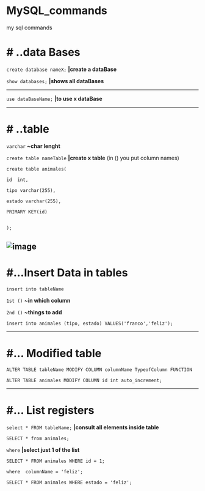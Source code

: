 
# MySQL_commands
my sql commands

# # ..data Bases

`create database nameX;`  **|create a dataBase**

`show databases;` **|shows all dataBases**

------------------------------------------

`use dataBaseName;` **|to use x dataBase**

-------------------------------------------
# # ..table

`varchar`  **~char lenght**

`create table nameTable`  **|create x table** (in () you put column names)

```
create table animales(

id  int, 

tipo varchar(255),

estado varchar(255),

PRIMARY KEY(id)


); 
```

![image](https://user-images.githubusercontent.com/51888893/168340629-8e7cb71b-618d-420c-98ba-c9b1cdffd34c.png)
--------------------------------------
# #...Insert Data in tables

`insert into tableName`

`1st ()` **~in which column**

`2nd ()` **~things to add**

```
insert into animales (tipo, estado) VALUES('franco','feliz');
```
------------------------------------
# #... Modified table

`ALTER TABLE tableName MODIFY COLUMN columnName TypeofColumn FUNCTION `

```
ALTER TABLE animales MODIFY COLUMN id int auto_increment;
```

--------------------------------------
# #... List registers

`select * FROM tableName;` **|consult all elements  inside table**

```
SELECT * from animales;
```

`where` **|select just 1 of the list**

```
SELECT * FROM animales WHERE id = 1; 
```

`where  columnName = 'feliz';`

```
SELECT * FROM animales WHERE estado = 'feliz';
```

